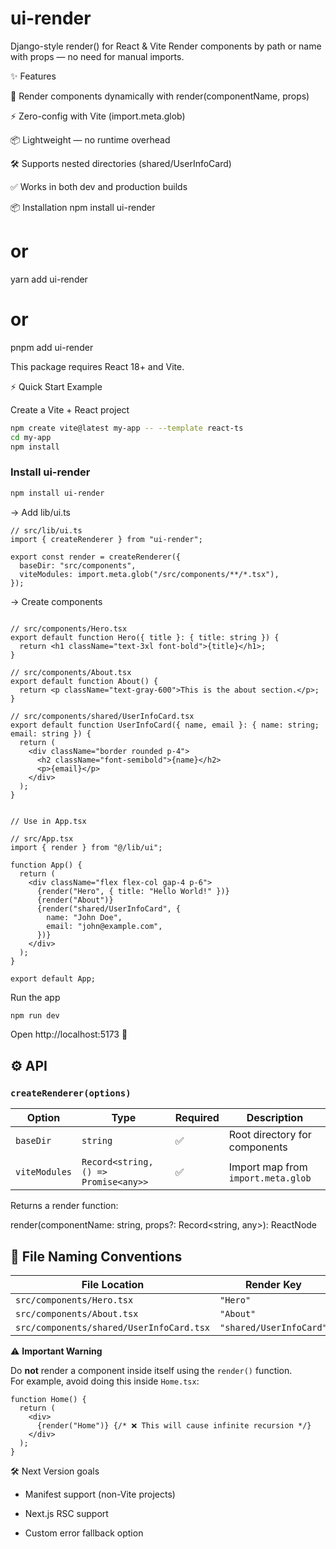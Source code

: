 # ui-render

Django-style render() for React & Vite
Render components by path or name with props — no need for manual imports.

✨ Features

🎯 Render components dynamically with render(componentName, props)

⚡ Zero-config with Vite (import.meta.glob)

📦 Lightweight — no runtime overhead

🛠 Supports nested directories (shared/UserInfoCard)

✅ Works in both dev and production builds

📦 Installation
npm install ui-render
# or
yarn add ui-render
# or
pnpm add ui-render


This package requires React 18+ and Vite.

⚡ Quick Start Example

Create a Vite + React project

``` bash
npm create vite@latest my-app -- --template react-ts
cd my-app
npm install
```


### Install ui-render

``` bash
npm install ui-render
```


-> Add lib/ui.ts

``` tsx
// src/lib/ui.ts
import { createRenderer } from "ui-render";

export const render = createRenderer({
  baseDir: "src/components", 
  viteModules: import.meta.glob("/src/components/**/*.tsx"),
});
```


-> Create components

``` tsx

// src/components/Hero.tsx
export default function Hero({ title }: { title: string }) {
  return <h1 className="text-3xl font-bold">{title}</h1>;
}

// src/components/About.tsx
export default function About() {
  return <p className="text-gray-600">This is the about section.</p>;
}

// src/components/shared/UserInfoCard.tsx
export default function UserInfoCard({ name, email }: { name: string; email: string }) {
  return (
    <div className="border rounded p-4">
      <h2 className="font-semibold">{name}</h2>
      <p>{email}</p>
    </div>
  );
}


// Use in App.tsx

// src/App.tsx
import { render } from "@/lib/ui";

function App() {
  return (
    <div className="flex flex-col gap-4 p-6">
      {render("Hero", { title: "Hello World!" })}
      {render("About")}
      {render("shared/UserInfoCard", {
        name: "John Doe",
        email: "john@example.com",
      })}
    </div>
  );
}

export default App;

```

Run the app

``` bash
npm run dev
```


Open http://localhost:5173
 🚀


## ⚙️ API

### `createRenderer(options)`

| Option       | Type                                 | Required | Description                        |
| ------------ | ------------------------------------ | -------- | ---------------------------------- |
| `baseDir`    | `string`                              | ✅       | Root directory for components      |
| `viteModules`| `Record<string, () => Promise<any>>`  | ✅       | Import map from `import.meta.glob` |


Returns a render function:

render(componentName: string, props?: Record<string, any>): ReactNode


## 📁 File Naming Conventions

| File Location                         | Render Key               |
| ------------------------------------- | ----------------------- |
| `src/components/Hero.tsx`             | `"Hero"`                |
| `src/components/About.tsx`            | `"About"`               |
| `src/components/shared/UserInfoCard.tsx` | `"shared/UserInfoCard"` |

⚠️ **Important Warning**

Do **not** render a component inside itself using the `render()` function.  
For example, avoid doing this inside `Home.tsx`:

```tsx
function Home() {
  return (
    <div>
      {render("Home")} {/* ❌ This will cause infinite recursion */}
    </div>
  );
}
```



🛠 Next Version goals

 - Manifest support (non-Vite projects)

 - Next.js RSC support

 - Custom error fallback option

